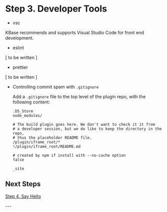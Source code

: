 ---
---

# Step 3. Developer Tools



- vsc

KBase recommends and supports Visual Studio Code for front end development.

- eslint

[ to be written ]

- prettier

[ to be written ]

- Controlling commit spam with `.gitignore`

    Add a `.gitignore` file to the top level of the plugin repo, with the following content:

    ```gitignore
    .DS_Store
    node_modules/

    # The build plugin goes here. We don't want to check it it from 
    # a developer session, but we do like to keep the directory in the repo,
    # thus the placeholder README file.
    /plugin/iframe_root/*
    !/plugin/iframe_root/README.md 

    # created by npm if install with --no-cache option
    false

    _site
    ```


## Next Steps

[Step 4. Say Hello](./4-say-hello)

\---
